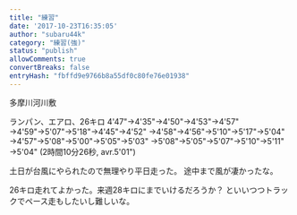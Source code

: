 ```yaml
---
title: "練習"
date: '2017-10-23T16:35:05'
author: "subaru44k"
category: "練習(強)"
status: "publish"
allowComments: true
convertBreaks: false
entryHash: "fbffd9e9766b8a55df0c80fe76e01938"
---
```

多摩川河川敷

ランパン、エアロ、26キロ
4'47"→4'35"→4'50"→4'53"→4'57"
→4'59"→5'07"→5'18"→4'45"→4'52"
→4'58"→4'56"→5'10"→5'17"→5'04"
→4'57"→5'08"→5'00"→5'05"→5'03"
→5'08"→5'05"→5'07"→5'10"→5'11"
→5'04"
(2時間10分26秒, avr.5'01")

土日が台風にやられたので無理やり平日走った。
途中まで風が凄かったな。

26キロ走れてよかった。来週28キロにまでいけるだろうか？
といいつつトラックでペース走もしたいし難しいな。
